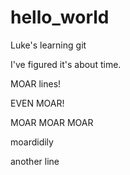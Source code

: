# hello_world
Luke's learning git

I've figured it's about time.

MOAR lines!

EVEN MOAR!

MOAR MOAR MOAR

moardidily

another line